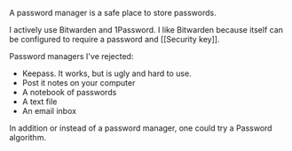 A password manager is a safe place to store passwords.

I actively use Bitwarden and 1Password. I like Bitwarden because itself can be configured to require a password and [[Security key]].

Password managers I've rejected:
- Keepass. It works, but is ugly and hard to use.
- Post it notes on your computer
- A notebook of passwords
- A text file
- An email inbox

In addition or instead of a password manager, one could try a Password algorithm.